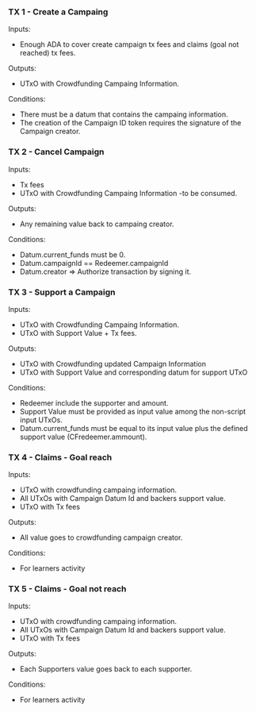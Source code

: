 ### TX 1 - Create a Campaing 
Inputs:
- Enough ADA to cover create campaign tx fees and claims (goal not reached) tx fees.

Outputs:
- UTxO with Crowdfunding Campaing Information.

Conditions:
- There must be a datum that contains the campaing information.
- The creation of the Campaign ID token requires the signature of the Campaign creator.
 
### TX 2 - Cancel Campaign
Inputs:
- Tx fees
- UTxO with Crowdfunding Campaing Information  -to be consumed.

Outputs:
- Any remaining value back to campaing creator.  

Conditions:
- Datum.current_funds must be 0.
- Datum.campaignId == Redeemer.campaignId
- Datum.creator => Authorize transaction by signing it.

### TX 3 - Support a Campaign 
Inputs:
- UTxO with Crowdfunding Campaing Information.
- UTxO with Support Value + Tx fees.

Outputs:
- UTxO with Crowdfunding updated Campaign Information 
- UTxO with Support Value and corresponding datum for support UTxO
 
Conditions:
- Redeemer include the supporter and amount.
- Support Value must be provided as input value among the non-script input UTxOs.
- Datum.current_funds must be equal to its input value plus the defined support value (CFredeemer.ammount).

### TX 4 - Claims - Goal reach
Inputs:
- UTxO with crowdfunding campaing information.
- All UTxOs with Campaign Datum Id and backers support value.
- UTxO with Tx fees

Outputs:
- All value goes to crowdfunding campaign creator. 

Conditions:
- For learners activity

### TX 5 - Claims - Goal not reach
Inputs:
- UTxO with crowdfunding campaing information.
- All UTxOs with Campaign Datum Id and backers support value.
- UTxO with Tx fees

Outputs:
- Each Supporters value goes back to each supporter.


Conditions:
- For learners activity